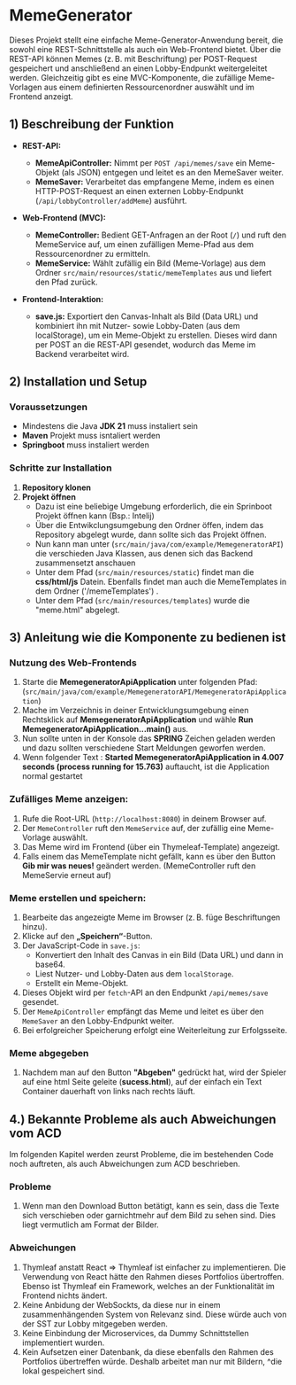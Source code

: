 # MemeGenerator

Dieses Projekt stellt eine einfache Meme-Generator-Anwendung bereit, die sowohl eine REST-Schnittstelle als auch ein Web-Frontend bietet. Über die REST-API können Memes (z. B. mit Beschriftung) per POST-Request gespeichert und anschließend an einen Lobby-Endpunkt weitergeleitet werden. Gleichzeitig gibt es eine MVC-Komponente, die zufällige Meme-Vorlagen aus einem definierten Ressourcenordner auswählt und im Frontend anzeigt.

## 1) Beschreibung der Funktion

- **REST-API:**  
  - **MemeApiController:** Nimmt per `POST /api/memes/save` ein Meme-Objekt (als JSON) entgegen und leitet es an den MemeSaver weiter.
  - **MemeSaver:** Verarbeitet das empfangene Meme, indem es einen HTTP-POST-Request an einen externen Lobby-Endpunkt (`/api/lobbyController/addMeme`) ausführt.
  
- **Web-Frontend (MVC):**  
  - **MemeController:** Bedient GET-Anfragen an der Root (`/`) und ruft den MemeService auf, um einen zufälligen Meme-Pfad aus dem Ressourcenordner zu ermitteln.
  - **MemeService:** Wählt zufällig ein Bild (Meme-Vorlage) aus dem Ordner `src/main/resources/static/memeTemplates` aus und liefert den Pfad zurück.

- **Frontend-Interaktion:**  
  - **save.js:** Exportiert den Canvas-Inhalt als Bild (Data URL) und kombiniert ihn mit Nutzer- sowie Lobby-Daten (aus dem localStorage), um ein Meme-Objekt zu erstellen. Dieses wird dann per POST an die REST-API gesendet, wodurch das Meme im Backend verarbeitet wird.

## 2) Installation und Setup

### Voraussetzungen
- Mindestens die Java **JDK 21** muss instaliert sein
- **Maven** Projekt muss isntaliert werden
- **Springboot** muss instaliert werden

### Schritte zur Installation
1. **Repository klonen**
2. **Projekt öffnen**
   - Dazu ist eine beliebige Umgebung erforderlich, die ein Sprinboot Projekt öffnen kann (Bsp.: Intelij)
   - Über die Entwikclungsumgebung den Ordner öffen, indem das Repository abgelegt wurde, dann sollte sich das Projekt öffnen.
   - Nun kann man unter (`src/main/java/com/example/MemegeneratorAPI`)  die verschieden Java Klassen, aus denen sich das Backend zusammensetzt anschauen
   - Unter dem Pfad (`src/main/resources/static`) findet man die **css/html/js**  Datein. Ebenfalls findet man auch die MemeTemplates in dem Ordner ('/memeTemplates') .
   - Unter dem Pfad (`src/main/resources/templates`) wurde die "meme.html" abgelegt.
   
## 3) Anleitung wie die Komponente zu bedienen ist
### Nutzung des Web-Frontends
1. Starte die **MemegeneratorApiApplication** unter folgenden Pfad: (`src/main/java/com/example/MemegeneratorAPI/MemegeneratorApiApplication`)
2. Mache im Verzeichnis in deiner Entwicklungsumgebung einen Rechtsklick auf **MemegeneratorApiApplication** und wähle **Run MemegeneratorApiApplication...main()** aus.
3. Nun sollte unten in der Konsole das **SPRING** Zeichen geladen werden und dazu sollten verschiedene Start Meldungen geworfen werden.
4. Wenn folgender Text : **Started MemegeneratorApiApplication in 4.007 seconds (process running for 15.763)** auftaucht, ist die Application normal gestartet

### Zufälliges Meme anzeigen:
1. Rufe die Root-URL (`http://localhost:8080`) in deinem Browser auf.
2. Der `MemeController` ruft den `MemeService` auf, der zufällig eine Meme-Vorlage auswählt.
3. Das Meme wird im Frontend (über ein Thymeleaf-Template) angezeigt.
4. Falls einem das MemeTemplate nicht gefällt, kann es über den Button **Gib mir was neues!** geändert werden. (MemeController ruft den MemeServie erneut auf)

### Meme erstellen und speichern:
1. Bearbeite das angezeigte Meme im Browser (z. B. füge Beschriftungen hinzu).
2. Klicke auf den **„Speichern“**-Button.
3. Der JavaScript-Code in `save.js`:
   - Konvertiert den Inhalt des Canvas in ein Bild (Data URL) und dann in base64.
   - Liest Nutzer- und Lobby-Daten aus dem `localStorage`.
   - Erstellt ein Meme-Objekt.
4. Dieses Objekt wird per `fetch`-API an den Endpunkt `/api/memes/save` gesendet.
5. Der `MemeApiController` empfängt das Meme und leitet es über den `MemeSaver` an den Lobby-Endpunkt weiter.
6. Bei erfolgreicher Speicherung erfolgt eine Weiterleitung zur Erfolgsseite.

### Meme abgegeben 
1. Nachdem man auf den Button **"Abgeben"** gedrückt hat, wird der Spieler auf eine html Seite geleite (**sucess.html**), auf der einfach ein Text Container dauerhaft von links nach rechts läuft.

## 4.) Bekannte Probleme als auch Abweichungen vom ACD
Im folgenden Kapitel werden zeurst Probleme, die im bestehenden Code noch auftreten, als auch Abweichungen zum ACD beschrieben.

### Probleme
1. Wenn man den Download Button betätigt, kann es sein, dass die Texte sich verschieben oder garnichtmehr auf dem Bild zu sehen sind. Dies liegt vermutlich am Format der Bilder.

### Abweichungen 
1. Thymleaf anstatt React => Thymleaf ist einfacher zu implementieren. Die Verwendung von React hätte den Rahmen dieses Portfolios übertroffen. Ebenso ist Thymleaf ein Framework, welches an der Funktionalität im Frontend nichts ändert.
2. Keine Anbidung der WebSockts, da diese nur in einem zusammenhängenden System von Relevanz sind. Diese würde auch von der SST zur Lobby mitgegeben werden.
3. Keine Einbindung der Microservices, da Dummy Schnittstellen implementiert wurden.
4. Kein Aufsetzen einer Datenbank, da diese ebenfalls den Rahmen des Portfolios übertreffen würde. Deshalb arbeitet man nur mit Bildern, ^die lokal gespeichert sind.







